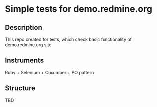 # Simple tests for demo.redmine.org

## Description
This  repo created for tests, which check basic functionality of demo.redmine.org site

## Instruments
Ruby + Selenium + Cucumber + PO pattern

## Structure
TBD
